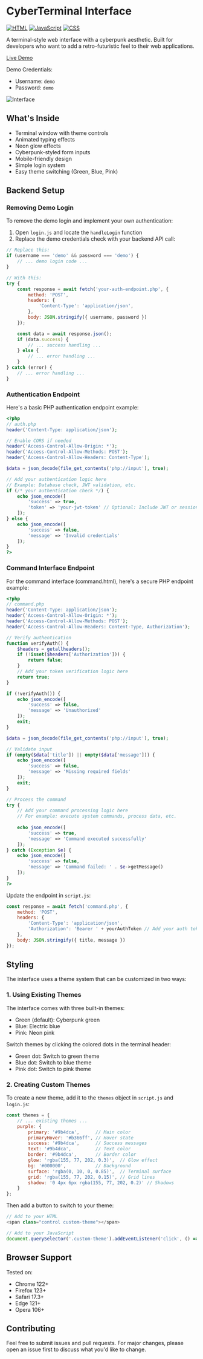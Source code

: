 # CyberTerminal Interface

<a href="https://developer.mozilla.org/en-US/docs/Web/HTML" target="_blank"><img src="https://custom-icon-badges.demolab.com/badge/HTML-E34F26?logo=css3&logoColor=white" alt="HTML" /></a>
<a href="https://developer.mozilla.org/en-US/docs/Web/JavaScript" target="_blank"><img src="https://custom-icon-badges.demolab.com/badge/JavaScript-F7DF1E?logo=javascript&logoColor=black" alt="JavaScript" /></a>
<a href="https://developer.mozilla.org/en-US/docs/Web/CSS" target="_blank"><img src="https://custom-icon-badges.demolab.com/badge/CSS-1572B6?logo=css3&logoColor=white" alt="CSS" /></a>

A terminal-style web interface with a cyberpunk aesthetic. Built for developers who want to add a retro-futuristic feel to their web applications.

[Live Demo](https://monstertov.github.io/CyberTerminal/)

Demo Credentials:
- Username: `demo`
- Password: `demo`

<img src="https://tov.monster/host/interface.png?v=2" alt="Interface" style="max-width: 400px;" />

## What's Inside

- Terminal window with theme controls
- Animated typing effects
- Neon glow effects
- Cyberpunk-styled form inputs
- Mobile-friendly design
- Simple login system
- Easy theme switching (Green, Blue, Pink)

## Backend Setup

### Removing Demo Login

To remove the demo login and implement your own authentication:

1. Open `login.js` and locate the `handleLogin` function
2. Replace the demo credentials check with your backend API call:

```javascript
// Replace this:
if (username === 'demo' && password === 'demo') {
    // ... demo login code ...
}

// With this:
try {
    const response = await fetch('your-auth-endpoint.php', {
        method: 'POST',
        headers: {
            'Content-Type': 'application/json',
        },
        body: JSON.stringify({ username, password })
    });

    const data = await response.json();
    if (data.success) {
        // ... success handling ...
    } else {
        // ... error handling ...
    }
} catch (error) {
    // ... error handling ...
}
```

### Authentication Endpoint

Here's a basic PHP authentication endpoint example:

```php
<?php
// auth.php
header('Content-Type: application/json');

// Enable CORS if needed
header('Access-Control-Allow-Origin: *');
header('Access-Control-Allow-Methods: POST');
header('Access-Control-Allow-Headers: Content-Type');

$data = json_decode(file_get_contents('php://input'), true);

// Add your authentication logic here
// Example: Database check, JWT validation, etc.
if (/* your authentication check */) {
    echo json_encode([
        'success' => true,
        'token' => 'your-jwt-token' // Optional: Include JWT or session token
    ]);
} else {
    echo json_encode([
        'success' => false,
        'message' => 'Invalid credentials'
    ]);
}
?>
```

### Command Interface Endpoint

For the command interface (command.html), here's a secure PHP endpoint example:

```php
<?php
// command.php
header('Content-Type: application/json');
header('Access-Control-Allow-Origin: *');
header('Access-Control-Allow-Methods: POST');
header('Access-Control-Allow-Headers: Content-Type, Authorization');

// Verify authentication
function verifyAuth() {
    $headers = getallheaders();
    if (!isset($headers['Authorization'])) {
        return false;
    }
    // Add your token verification logic here
    return true;
}

if (!verifyAuth()) {
    echo json_encode([
        'success' => false,
        'message' => 'Unauthorized'
    ]);
    exit;
}

$data = json_decode(file_get_contents('php://input'), true);

// Validate input
if (empty($data['title']) || empty($data['message'])) {
    echo json_encode([
        'success' => false,
        'message' => 'Missing required fields'
    ]);
    exit;
}

// Process the command
try {
    // Add your command processing logic here
    // For example: execute system commands, process data, etc.
    
    echo json_encode([
        'success' => true,
        'message' => 'Command executed successfully'
    ]);
} catch (Exception $e) {
    echo json_encode([
        'success' => false,
        'message' => 'Command failed: ' . $e->getMessage()
    ]);
}
?>
```

Update the endpoint in `script.js`:

```javascript
const response = await fetch('command.php', {
    method: 'POST',
    headers: {
        'Content-Type': 'application/json',
        'Authorization': 'Bearer ' + yourAuthToken // Add your auth token
    },
    body: JSON.stringify({ title, message })
});
```

## Styling

The interface uses a theme system that can be customized in two ways:

### 1. Using Existing Themes

The interface comes with three built-in themes:
- Green (default): Cyberpunk green
- Blue: Electric blue
- Pink: Neon pink

Switch themes by clicking the colored dots in the terminal header:
- Green dot: Switch to green theme
- Blue dot: Switch to blue theme
- Pink dot: Switch to pink theme

### 2. Creating Custom Themes

To create a new theme, add it to the `themes` object in `script.js` and `login.js`:

```javascript
const themes = {
    // ... existing themes ...
    purple: {
        primary: '#9b4dca',      // Main color
        primaryHover: '#b366ff', // Hover state
        success: '#9b4dca',      // Success messages
        text: '#9b4dca',         // Text color
        border: '#9b4dca',       // Border color
        glow: 'rgba(155, 77, 202, 0.3)',  // Glow effect
        bg: '#000000',           // Background
        surface: 'rgba(0, 10, 0, 0.85)',  // Terminal surface
        grid: 'rgba(155, 77, 202, 0.15)', // Grid lines
        shadow: '0 4px 6px rgba(155, 77, 202, 0.2)' // Shadows
    }
};
```

Then add a button to switch to your theme:

```javascript
// Add to your HTML
<span class="control custom-theme"></span>

// Add to your JavaScript
document.querySelector('.custom-theme').addEventListener('click', () => switchTheme('purple'));
```

## Browser Support

Tested on:
- Chrome 122+
- Firefox 123+
- Safari 17.3+
- Edge 121+
- Opera 106+

## Contributing

Feel free to submit issues and pull requests. For major changes, please open an issue first to discuss what you'd like to change. 
